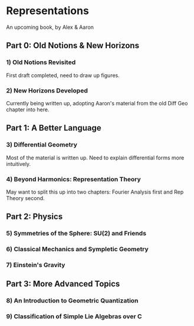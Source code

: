 # Representations

An upcoming book, by Alex &amp; Aaron


## Part 0: Old Notions & New Horizons

### 1) Old Notions Revisited

First draft completed, need to draw up figures. 

### 2) New Horizons Developed

Currently being written up, adopting Aaron's material from the old Diff Geo chapter into here. 

## Part 1: A Better Language

### 3) Differential Geometry

Most of the material is written up. Need to explain differential forms more intuitively.

### 4) Beyond Harmonics: Representation Theory

May want to split this up into two chapters: Fourier Analysis first and Rep Theory second.

## Part 2: Physics

### 5) Symmetries of the Sphere: SU(2) and Friends

### 6) Classical Mechanics and Sympletic Geometry

### 7) Einstein's Gravity

## Part 3: More Advanced Topics

### 8) An Introduction to Geometric Quantization

### 9) Classification of Simple Lie Algebras over C
